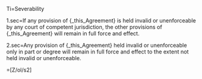 Ti=Severability

1.sec=If any provision of {_this_Agreement} is held invalid or unenforceable by any court of competent jurisdiction, the other provisions of {_this_Agreement} will remain in full force and effect.

2.sec=Any provision of {_this_Agreement} held invalid or unenforceable only in part or degree will remain in full force and effect to the extent not held invalid or unenforceable.

=[Z/ol/s2]
